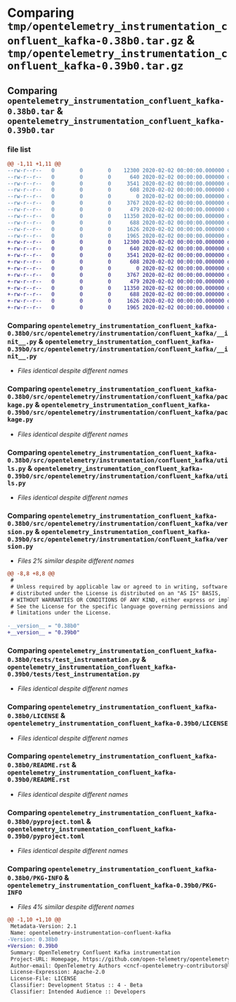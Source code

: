 # Comparing `tmp/opentelemetry_instrumentation_confluent_kafka-0.38b0.tar.gz` & `tmp/opentelemetry_instrumentation_confluent_kafka-0.39b0.tar.gz`

## Comparing `opentelemetry_instrumentation_confluent_kafka-0.38b0.tar` & `opentelemetry_instrumentation_confluent_kafka-0.39b0.tar`

### file list

```diff
@@ -1,11 +1,11 @@
--rw-r--r--   0        0        0    12300 2020-02-02 00:00:00.000000 opentelemetry_instrumentation_confluent_kafka-0.38b0/src/opentelemetry/instrumentation/confluent_kafka/__init__.py
--rw-r--r--   0        0        0      640 2020-02-02 00:00:00.000000 opentelemetry_instrumentation_confluent_kafka-0.38b0/src/opentelemetry/instrumentation/confluent_kafka/package.py
--rw-r--r--   0        0        0     3541 2020-02-02 00:00:00.000000 opentelemetry_instrumentation_confluent_kafka-0.38b0/src/opentelemetry/instrumentation/confluent_kafka/utils.py
--rw-r--r--   0        0        0      608 2020-02-02 00:00:00.000000 opentelemetry_instrumentation_confluent_kafka-0.38b0/src/opentelemetry/instrumentation/confluent_kafka/version.py
--rw-r--r--   0        0        0        0 2020-02-02 00:00:00.000000 opentelemetry_instrumentation_confluent_kafka-0.38b0/tests/__init__.py
--rw-r--r--   0        0        0     3767 2020-02-02 00:00:00.000000 opentelemetry_instrumentation_confluent_kafka-0.38b0/tests/test_instrumentation.py
--rw-r--r--   0        0        0      479 2020-02-02 00:00:00.000000 opentelemetry_instrumentation_confluent_kafka-0.38b0/.gitignore
--rw-r--r--   0        0        0    11350 2020-02-02 00:00:00.000000 opentelemetry_instrumentation_confluent_kafka-0.38b0/LICENSE
--rw-r--r--   0        0        0      688 2020-02-02 00:00:00.000000 opentelemetry_instrumentation_confluent_kafka-0.38b0/README.rst
--rw-r--r--   0        0        0     1626 2020-02-02 00:00:00.000000 opentelemetry_instrumentation_confluent_kafka-0.38b0/pyproject.toml
--rw-r--r--   0        0        0     1965 2020-02-02 00:00:00.000000 opentelemetry_instrumentation_confluent_kafka-0.38b0/PKG-INFO
+-rw-r--r--   0        0        0    12300 2020-02-02 00:00:00.000000 opentelemetry_instrumentation_confluent_kafka-0.39b0/src/opentelemetry/instrumentation/confluent_kafka/__init__.py
+-rw-r--r--   0        0        0      640 2020-02-02 00:00:00.000000 opentelemetry_instrumentation_confluent_kafka-0.39b0/src/opentelemetry/instrumentation/confluent_kafka/package.py
+-rw-r--r--   0        0        0     3541 2020-02-02 00:00:00.000000 opentelemetry_instrumentation_confluent_kafka-0.39b0/src/opentelemetry/instrumentation/confluent_kafka/utils.py
+-rw-r--r--   0        0        0      608 2020-02-02 00:00:00.000000 opentelemetry_instrumentation_confluent_kafka-0.39b0/src/opentelemetry/instrumentation/confluent_kafka/version.py
+-rw-r--r--   0        0        0        0 2020-02-02 00:00:00.000000 opentelemetry_instrumentation_confluent_kafka-0.39b0/tests/__init__.py
+-rw-r--r--   0        0        0     3767 2020-02-02 00:00:00.000000 opentelemetry_instrumentation_confluent_kafka-0.39b0/tests/test_instrumentation.py
+-rw-r--r--   0        0        0      479 2020-02-02 00:00:00.000000 opentelemetry_instrumentation_confluent_kafka-0.39b0/.gitignore
+-rw-r--r--   0        0        0    11350 2020-02-02 00:00:00.000000 opentelemetry_instrumentation_confluent_kafka-0.39b0/LICENSE
+-rw-r--r--   0        0        0      688 2020-02-02 00:00:00.000000 opentelemetry_instrumentation_confluent_kafka-0.39b0/README.rst
+-rw-r--r--   0        0        0     1626 2020-02-02 00:00:00.000000 opentelemetry_instrumentation_confluent_kafka-0.39b0/pyproject.toml
+-rw-r--r--   0        0        0     1965 2020-02-02 00:00:00.000000 opentelemetry_instrumentation_confluent_kafka-0.39b0/PKG-INFO
```

### Comparing `opentelemetry_instrumentation_confluent_kafka-0.38b0/src/opentelemetry/instrumentation/confluent_kafka/__init__.py` & `opentelemetry_instrumentation_confluent_kafka-0.39b0/src/opentelemetry/instrumentation/confluent_kafka/__init__.py`

 * *Files identical despite different names*

### Comparing `opentelemetry_instrumentation_confluent_kafka-0.38b0/src/opentelemetry/instrumentation/confluent_kafka/package.py` & `opentelemetry_instrumentation_confluent_kafka-0.39b0/src/opentelemetry/instrumentation/confluent_kafka/package.py`

 * *Files identical despite different names*

### Comparing `opentelemetry_instrumentation_confluent_kafka-0.38b0/src/opentelemetry/instrumentation/confluent_kafka/utils.py` & `opentelemetry_instrumentation_confluent_kafka-0.39b0/src/opentelemetry/instrumentation/confluent_kafka/utils.py`

 * *Files identical despite different names*

### Comparing `opentelemetry_instrumentation_confluent_kafka-0.38b0/src/opentelemetry/instrumentation/confluent_kafka/version.py` & `opentelemetry_instrumentation_confluent_kafka-0.39b0/src/opentelemetry/instrumentation/confluent_kafka/version.py`

 * *Files 2% similar despite different names*

```diff
@@ -8,8 +8,8 @@
 #
 # Unless required by applicable law or agreed to in writing, software
 # distributed under the License is distributed on an "AS IS" BASIS,
 # WITHOUT WARRANTIES OR CONDITIONS OF ANY KIND, either express or implied.
 # See the License for the specific language governing permissions and
 # limitations under the License.
 
-__version__ = "0.38b0"
+__version__ = "0.39b0"
```

### Comparing `opentelemetry_instrumentation_confluent_kafka-0.38b0/tests/test_instrumentation.py` & `opentelemetry_instrumentation_confluent_kafka-0.39b0/tests/test_instrumentation.py`

 * *Files identical despite different names*

### Comparing `opentelemetry_instrumentation_confluent_kafka-0.38b0/LICENSE` & `opentelemetry_instrumentation_confluent_kafka-0.39b0/LICENSE`

 * *Files identical despite different names*

### Comparing `opentelemetry_instrumentation_confluent_kafka-0.38b0/README.rst` & `opentelemetry_instrumentation_confluent_kafka-0.39b0/README.rst`

 * *Files identical despite different names*

### Comparing `opentelemetry_instrumentation_confluent_kafka-0.38b0/pyproject.toml` & `opentelemetry_instrumentation_confluent_kafka-0.39b0/pyproject.toml`

 * *Files identical despite different names*

### Comparing `opentelemetry_instrumentation_confluent_kafka-0.38b0/PKG-INFO` & `opentelemetry_instrumentation_confluent_kafka-0.39b0/PKG-INFO`

 * *Files 4% similar despite different names*

```diff
@@ -1,10 +1,10 @@
 Metadata-Version: 2.1
 Name: opentelemetry-instrumentation-confluent-kafka
-Version: 0.38b0
+Version: 0.39b0
 Summary: OpenTelemetry Confluent Kafka instrumentation
 Project-URL: Homepage, https://github.com/open-telemetry/opentelemetry-python-contrib/tree/main/instrumentation/opentelemetry-instrumentation-confluent-kafka
 Author-email: OpenTelemetry Authors <cncf-opentelemetry-contributors@lists.cncf.io>
 License-Expression: Apache-2.0
 License-File: LICENSE
 Classifier: Development Status :: 4 - Beta
 Classifier: Intended Audience :: Developers
```

